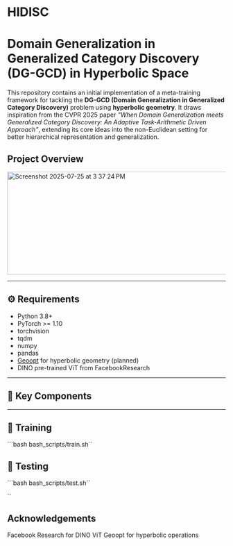 # HIDISC

# Domain Generalization in Generalized Category Discovery (DG-GCD) in Hyperbolic Space

This repository contains an initial implementation of a meta-training framework for tackling the **DG-GCD (Domain Generalization in Generalized Category Discovery)** problem using **hyperbolic geometry**. It draws inspiration from the CVPR 2025 paper *"When Domain Generalization meets Generalized Category Discovery: An Adaptive Task-Arithmetic Driven Approach"*, extending its core ideas into the non-Euclidean setting for better hierarchical representation and generalization.

## Project Overview


<img width="790" height="237" alt="Screenshot 2025-07-25 at 3 37 24 PM" src="https://github.com/user-attachments/assets/09676650-7420-44c5-b809-444739cde77e" />


---

## ⚙️ Requirements
- Python 3.8+
- PyTorch >= 1.10
- torchvision
- tqdm
- numpy
- pandas
- [Geoopt](https://github.com/geoopt/geoopt) for hyperbolic geometry (planned)
- DINO pre-trained ViT from FacebookResearch

---

## 🧠 Key Components


---

## 🧪 Training
```bash bash_scripts/train.sh``

## 🧪 Testing

```bash bash_scripts/test.sh``

``
## Acknowledgements

Facebook Research for DINO ViT
Geoopt for hyperbolic operations

